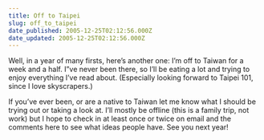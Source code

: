 ```yaml
---
title: Off to Taipei
slug: off_to_taipei
date_published: 2005-12-25T02:12:56.000Z
date_updated: 2005-12-25T02:12:56.000Z
---
```


Well, in a year of many firsts, here’s another one: I’m off to Taiwan for a week and a half. I”ve never been there, so I’ll be eating a lot and trying to enjoy everything I’ve read about. (Especially looking forward to Taipei 101, since I love skyscrapers.)

If you’ve ever been, or are a native to Taiwan let me know what I should be trying out or taking a look at. I’ll mostly be offline (this is a family trip, not work) but I hope to check in at least once or twice on email and the comments here to see what ideas people have. See you next year!
